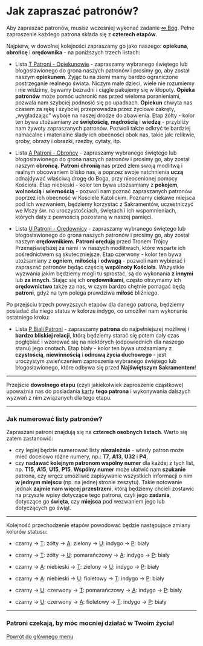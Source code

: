# Jak zapraszać patronów?
Aby zapraszać patronów, musisz wcześniej wykonać zadanie [<span class="status status-list"><span class="status status-black">∞</span> Bóg</span>](bog.md). Pełne zaproszenie każdego patrona składa się z **czterech etapów**.


Najpierw, w dowolnej kolejności zapraszamy go jako naszego: **opiekuna**, **obrońcę** i **orędownika** - na poniższych trzech listach:
- Lista [<span class="status status-list"><span class="status status-yellow">T</span> Patroni - Opiekunowie</span>](patroni_opiekunowie.md) - zapraszamy wybranego świętego lub błogosławionego do grona naszych patronów i prosimy go, aby został naszym **opiekunem**. Żyjąc tu na ziemi mamy bardzo ograniczone postrzeganie realnego świata. Niczym małe dzieci, wiele nie rozumiemy i nie widzimy, bywamy bezradni i ciągle pakujemy się w kłopoty. **Opieka patronów** może pomóc uchronić nas przed wieloma poranieniami, pozwala nam szybciej podnosić się po upadkach. **Opiekun** chwyta nas czasem za rękę i szybciej przeprowadza przez życiowe zakręty, „wygładzając” wyboje na naszej drodze do zbawienia. Etap <span class="status status-yellow">żółty</span> - kolor ten bywa utożsamiany ze **świętością**, **mądrością** i **wiedzą** - przybliży nam żywoty zapraszanych patronów. Pozwoli także odkryć te bardziej namacalne i materialne ślady ich obecności obok nas, takie jak: relikwie, groby, obrazy i obrazki, rzeźby, cytaty, itp.

- Lista [<span class="status status-list"><span class="status status-blue">A</span> Patroni - Obrońcy</span>](patroni_obroncy.md) - zapraszamy wybranego świętego lub błogosławionego do grona naszych patronów i prosimy go, aby został naszym **obrońcą**. **Patroni** **chronią** nas przed złem swoją modlitwą i realnym obcowaniem blisko nas, a poprzez swoje natchnienia **uczą** odnajdywać właściwą drogę do Boga, przy nieocenionej pomocy Kościoła. Etap <span class="status status-blue">niebieski</span> - kolor ten bywa utożsamiany z **pokojem**, **wolnością** i **wiernością** - pozwoli nam poznać zapraszanych patronów poprzez ich obecność w Kościele Katolickim. Poznamy ciekawe miejsca pod ich wezwaniem, będziemy korzystać z Sakramentów, uczestniczyć we Mszy św. na uroczystościach, świętach i ich wspomnieniach, których daty z pewnością pozostaną w naszej pamięci.

- Lista [<span class="status status-list"><span class="status status-red">U</span> Patroni - Orędownicy</span>](patroni_oredownicy.md) - zapraszamy wybranego świętego lub błogosławionego do grona naszych patronów i prosimy go, aby został naszym **orędownikiem**. **Patroni orędują** przed Tronem Trójcy Przenajświętszej za nami i w naszych modlitwach, które wsparte ich pośrednictwem są skuteczniejsze. Etap <span class="status status-red">czerwony</span> - kolor ten bywa utożsamiany z **ogniem**, **miłością** i **odwagą** - pozwoli nam wybierać i zapraszać patronów będąc częścią **wspólnoty Kościoła**. Wszystkie wyzwania jakim będziemy mogli tu sprostać, są do wykonania **z innymi** lub **za innych**. Stając się ich **orędownikami**, często otrzymamy ich **orędownictwo** także za nas, w czym bardzo chętnie pomagać będą **patroni**, gdyż na tym polega prawdziwa **miłość** bliźniego.

Po przejściu trzech powyższych etapów dla danego patrona, będziemy posiadać dla niego status w kolorze <span class="status status-indigo">indygo</span>, co umożliwi nam wykonanie ostatniego kroku:
- Lista [<span class="status status-list"><span class="status status-white">P</span> Biali Patroni</span>](biali_patroni.md) - zapraszamy **patrona** do najpełniejszej możliwej i **bardzo bliskiej relacji**, którą będziemy starać się potem cały czas pogłębiać i wzorować się na niektórych (odpowiednich dla naszego stanu) jego cnotach. Etap <span class="status status-white">biały</span> - kolor ten bywa utożsamiany z **czystością**, **niewinnością** i **odnową życia duchowego** - jest uroczystym zwieńczeniem zaproszenia wybranego świętego lub błogosławionego, które odbywa się przed **Najświętszym Sakramentem**!

---
Przejście **dowolnego etapu** (czyli jakiekolwiek zaproszenie cząstkowe) upoważnia nas do posiadania [karty](karty_kolekcjonerskie.md) **tego patrona** i wykonywania dalszych wyzwań z nim związanych dla tego etapu.

---
### Jak numerować listy patronów?
Zapraszani patroni znajdują się na **czterech osobnych listach**. Warto się zatem zastanowić:
- czy lepiej będzie numerować listy **niezależnie** - wtedy patron może mieć docelowo różne numery, np.: **T7**, **A13**, **U32** i **P4**,
- czy **nadawać kolejnym patronom wspólny numer** dla każdej z tych list, np. **T15**, **A15**, **U15**, **P15**.
**Wspólny numer** może ułatwić nam **szukanie** patrona, czy wręcz umożliwić zapisywanie wszystkich informacji o nim **w jednym miejscu** (np. na jednej stronie zeszytu). Takie notowanie jednak **zajmie nam więcej przestrzeni**, którą będziemy chcieli zostawić na przyszłe wpisy dotyczące tego patrona, czyli jego **zadania**, dotyczące go **święta**, czy **miejsca** pod wezwaniem jego lub dotyczących go świąt.

---
Kolejność przechodzenie etapów powodować będzie następujące zmiany kolorów statusu:
- <span class="status status-black">czarny</span> → [<span class="status status-yellow">T</span>](patroni_opiekunowie.md): <span class="status status-yellow">żółty</span> → [<span class="status status-blue">A</span>](patroni_obroncy.md): <span class="status status-green">zielony</span> → [<span class="status status-red">U</span>](patroni_oredownicy.md): <span class="status status-indigo">indygo</span> → [<span class="status status-white">P</span>](biali_patroni.md): <span class="status status-white">biały</span>

- <span class="status status-black">czarny</span> → [<span class="status status-yellow">T</span>](patroni_opiekunowie.md): <span class="status status-yellow">żółty</span> → [<span class="status status-red">U</span>](patroni_oredownicy.md): <span class="status status-orange">pomarańczowy</span> → [<span class="status status-blue">A</span>](patroni_obroncy.md): <span class="status status-indigo">indygo</span> → [<span class="status status-white">P</span>](biali_patroni.md): <span class="status status-white">biały</span>

- <span class="status status-black">czarny</span> → [<span class="status status-blue">A</span>](patroni_obroncy.md): <span class="status status-blue">niebieski</span> → [<span class="status status-yellow">T</span>](patroni_opiekunowie.md): <span class="status status-green">zielony</span> → [<span class="status status-red">U</span>](patroni_oredownicy.md): <span class="status status-indigo">indygo</span> → [<span class="status status-white">P</span>](biali_patroni.md): <span class="status status-white">biały</span>

- <span class="status status-black">czarny</span> → [<span class="status status-blue">A</span>](patroni_obroncy.md): <span class="status status-blue">niebieski</span> → [<span class="status status-red">U</span>](patroni_oredownicy.md): <span class="status status-violet">fioletowy</span> → [<span class="status status-yellow">T</span>](patroni_opiekunowie.md): <span class="status status-indigo">indygo</span> → [<span class="status status-white">P</span>](biali_patroni.md): <span class="status status-white">biały</span>

- <span class="status status-black">czarny</span> → [<span class="status status-red">U</span>](patroni_oredownicy.md): <span class="status status-red">czerwony</span> → [<span class="status status-yellow">T</span>](patroni_opiekunowie.md): <span class="status status-orange">pomarańczowy</span> → [<span class="status status-blue">A</span>](patroni_obroncy.md): <span class="status status-indigo">indygo</span> → [<span class="status status-white">P</span>](biali_patroni.md): <span class="status status-white">biały</span>

- <span class="status status-black">czarny</span> → [<span class="status status-red">U</span>](patroni_oredownicy.md): <span class="status status-red">czerwony</span> → [<span class="status status-blue">A</span>](patroni_obroncy.md): <span class="status status-violet">fioletowy</span> → [<span class="status status-yellow">T</span>](patroni_opiekunowie.md): <span class="status status-indigo">indygo</span> → [<span class="status status-white">P</span>](biali_patroni.md): <span class="status status-white">biały</span>

---
### <div class="colored centered">Patroni czekają, by móc mocniej działać w Twoim życiu!</div>

[Powrót do głównego menu](index.md)
